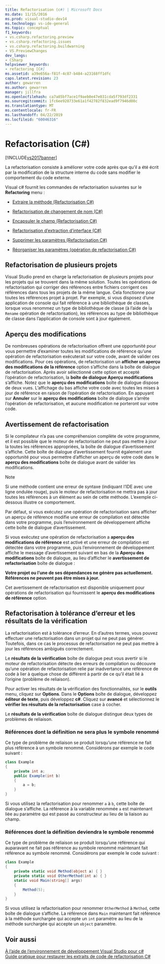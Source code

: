 ```yaml
---
title: Refactorisation (c#) | Microsoft Docs
ms.date: 11/15/2016
ms.prod: visual-studio-dev14
ms.technology: vs-ide-general
ms.topic: conceptual
f1_keywords:
- vs.csharp.refactoring.preview
- vs.csharp.refactoring.issues
- vs.csharp.refactoring.buildwarning
- VS.PreviewChanges
dev_langs:
- CSharp
helpviewer_keywords:
- refactoring [C#]
ms.assetid: a39e656a-f81f-4c87-b484-a23168ff1dfc
caps.latest.revision: 23
author: gewarren
ms.author: gewarren
manager: jillfra
ms.openlocfilehash: ca7a85bf7ace1f9aeb0e47e031cda5f793df2331
ms.sourcegitcommit: 1fc6ee928733e61a1f42782f832ead9f7946d00c
ms.translationtype: MT
ms.contentlocale: fr-FR
ms.lasthandoff: 04/22/2019
ms.locfileid: "60046316"
---
```

# <a name="refactoring-c"></a>Refactorisation (C#)
[!INCLUDE[vs2017banner](../includes/vs2017banner.md)]

La refactorisation consiste à améliorer votre code après que qu’il a été écrit par la modification de la structure interne du code sans modifier le comportement du code externe.  
  
 Visual c# fournit les commandes de refactorisation suivantes sur le **Refactoring** menu :  
  
- [Extraire la méthode (Refactorisation C#)](../csharp-ide/extract-method-refactoring-csharp.md)  
  
- [Refactorisation de changement de nom (C#)](../csharp-ide/rename-refactoring-csharp.md)  
  
- [Encapsuler le champ (Refactorisation C#)](../csharp-ide/encapsulate-field-refactoring-csharp.md)  
  
- [Refactorisation d’extraction d’interface (C#)](../csharp-ide/extract-interface-refactoring-csharp.md)  
  
- [Supprimer les paramètres (Refactorisation C#)](../csharp-ide/remove-parameters-refactoring-csharp.md)  
  
- [Réorganiser les paramètres (opération de refactorisation C#)](../csharp-ide/reorder-parameters-refactoring-csharp.md)  
  
## <a name="multi-project-refactoring"></a>Refactorisation de plusieurs projets  
 Visual Studio prend en charge la refactorisation de plusieurs projets pour les projets qui se trouvent dans la même solution. Toutes les opérations de refactorisation qui corriger des références entre fichiers corrigent ces références dans tous les projets de la même langue. Cela fonctionne pour toutes les références projet à projet. Par exemple, si vous disposez d’une application de console qui fait référence à une bibliothèque de classes, lorsque vous renommez un type de bibliothèque de classe (à l’aide de la `Rename` opération de refactorisation), les références au type de bibliothèque de classe dans l’application de console sont à jour également.  
  
## <a name="changes-preview"></a>Aperçu des modifications  
 De nombreuses opérations de refactorisation offrent une opportunité pour vous permettre d’examiner toutes les modifications de référence qu’une opération de refactorisation exécuterait sur votre code, avant de valider ces modifications. Pour ces opérations, de refactorisation un **afficher un aperçu des modifications de la référence** option s’affiche dans la boîte de dialogue de refactorisation. Après avoir sélectionné cette option et accepté l’opération de refactorisation, la **boîte de dialogue Aperçu modifications** s’affiche. Notez que le **aperçu des modifications** boîte de dialogue dispose de deux vues. L’affichage du bas affiche votre code avec toutes les mises à jour de référence en raison de l’opération de refactorisation. En appuyant sur **Annuler** sur le **aperçu des modifications** boîte de dialogue s’arrête l’opération de refactorisation, et aucune modification ne porteront sur votre code.  
  
## <a name="refactoring-warnings"></a>Avertissement de refactorisation  
 Si le compilateur n’a pas une compréhension complète de votre programme, et il est possible que le moteur de refactorisation ne peut pas mettre à jour la toutes les références appropriées, la boîte de dialogue d’avertissement s’affiche. Cette boîte de dialogue d’avertissement fournit également une opportunité pour vous permettre d’afficher un aperçu de votre code dans le **aperçu des modifications** boîte de dialogue avant de valider les modifications.  
  
> [!NOTE]
>  Si une méthode contient une erreur de syntaxe (indiquant l’IDE avec une ligne ondulée rouge), puis le moteur de refactorisation ne mettra pas à jour toutes les références à un élément au sein de cette méthode. L’exemple ci-dessous illustre ce comportement.  
  
 Par défaut, si vous exécutez une opération de refactorisation sans afficher un aperçu de référence modifie une erreur de compilation est détectée dans votre programme, puis l’environnement de développement affiche cette boîte de dialogue d’avertissement.  
  
 Si vous exécutez une opération de refactorisation a **aperçu des modifications de référence** est activé et une erreur de compilation est détectée dans votre programme, puis l’environnement de développement affiche le message d’avertissement suivant en bas de la **Aperçu des modifications** boîte de dialogue, au lieu d’afficher le **avertissement de refactorisation** boîte de dialogue :  
  
 **Votre projet ou l’une de ses dépendances ne génère pas actuellement. Références ne peuvent pas être mises à jour.**  
  
 Cet avertissement de refactorisation est disponible uniquement pour opérations de refactorisation qui fournissent le **aperçu des modifications de référence** option.  
  
## <a name="error-tolerant-refactoring-and-verification-results"></a>Refactorisation à tolérance d’erreur et les résultats de la vérification  
 La refactorisation est à tolérance d’erreur. En d’autres termes, vous pouvez effectuer une refactorisation dans un projet qui ne peut pas générer. Toutefois, dans ce cas le processus de refactorisation ne peut pas mettre à jour les références ambiguës correctement.  
  
 Le **résultats de la vérification** boîte de dialogue peut vous avertir si le moteur de refactorisation détecte des erreurs de compilation ou découvre qu’une opération de refactorisation relie par inadvertance une référence de code à lier à quelque chose de différent à partir de ce qu’il était lié à l’origine (problème de reliaison).  
  
 Pour activer les résultats de la vérification des fonctionnalités, sur le **outils** menu, cliquez sur **Options**. Dans le **Options** boîte de dialogue, développez **éditeur de texte**, puis développez **c#**. Cliquez sur **avancé** et sélectionnez le **vérifier les résultats de la refactorisation** case à cocher.  
  
 Le **résultats de la vérification** boîte de dialogue distingue deux types de problèmes de reliaison.  
  
### <a name="references-whose-definition-will-no-longer-be-the-renamed-symbol"></a>Références dont la définition ne sera plus le symbole renommé  
 Ce type de problème de reliaison se produit lorsqu’une référence ne fait plus référence à un symbole renommé. Considérons par exemple le code suivant :  
  
```csharp  
class Example  
{  
    private int a;  
    public Example(int b)  
    {  
        a = b;  
    }  
}  
```  
  
 Si vous utilisez la refactorisation pour renommer `a` à `b`, cette boîte de dialogue s’affiche. La référence à la variable renommée `a` est maintenant liée au paramètre qui est passé au constructeur au lieu de la liaison au champ.  
  
### <a name="references-whose-definition-will-now-become-the-renamed-symbol"></a>Références dont la définition deviendra le symbole renommé  
 Ce type de problème de reliaison se produit lorsqu’une référence qui auparavant ne fait pas référence au symbole renommé maintenant fait référence au symbole renommé. Considérons par exemple le code suivant :  
  
```csharp  
class Example  
{  
    private static void Method(object a) { }  
    private static void OtherMethod(int a) { }  
    static void Main(string[] args)  
    {  
        Method(5);  
    }  
}  
```  
  
 Si vous utilisez la refactorisation pour renommer `OtherMethod` à `Method`, cette boîte de dialogue s’affiche. La référence dans `Main` maintenant fait référence à la méthode surchargée qui accepte un `int` paramètre au lieu de la méthode surchargée qui accepte un `object` paramètre.  
  
## <a name="see-also"></a>Voir aussi  
 [À l’aide de l’environnement de développement Visual Studio pour c#](../csharp-ide/using-the-visual-studio-development-environment-for-csharp.md)   
 [Guide pratique pour restaurer les extraits de code de refactorisation C#](../ide/how-to-restore-csharp-refactoring-snippets.md)
